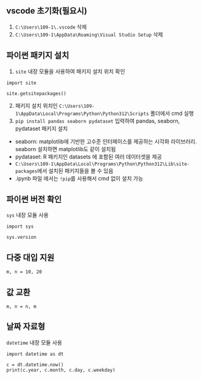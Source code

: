 ## vscode 초기화(필요시)
1. `C:\Users\109-1\.vscode` 삭제   
2. `C:\Users\109-1\AppData\Roaming\Visual Studio Setup` 삭제

## 파이썬 패키지 설치
1. `site` 내장 모듈을 사용하여 패키지 설치 위치 확인

```
import site

site.getsitepackages()
```

2. 패키지 설치 위치인 `C:\Users\109-1\AppData\Local\Programs\Python\Python312\Scripts` 폴더에서 cmd 실행
3. `pip install pandas seaborn pydataset` 입력하여 pandas, seaborn, pydataset 패키지 설치

- seaborn: matplotlib에 기반한 고수준 인터페이스를 제공하는 시각화 라이브러리. seaborn 설치하면 matplotlib도 같이 설치됨
- pydataset: R 패키지인 datasets 에 포함된 여러 데이터셋을 제공
- `C:\Users\109-1\AppData\Local\Programs\Python\Python312\Lib\site-packages`에서 설치된 패키지들을 볼 수 있음
- .ipynb 파일 에서는 `!pip`를 사용해서 cmd 없이 설치 가능


## 파이썬 버전 확인
`sys` 내장 모듈 사용

```
import sys

sys.version
```

## 다중 대입 지원

```
m, n = 10, 20
```

## 값 교환

```
m, n = n, m
```

## 날짜 자료형
`datetime` 내장 모듈 사용

```
import datetime as dt

c = dt.datetime.now()
print(c.year, c.month, c.day, c.weekday)
```

